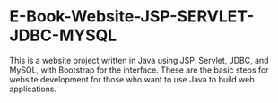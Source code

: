 # E-Book-Website-JSP-SERVLET-JDBC-MYSQL
This is a website project written in Java using JSP, Servlet, JDBC, and MySQL, with Bootstrap for the interface. These are the basic steps for website development for those who want to use Java to build web applications.
